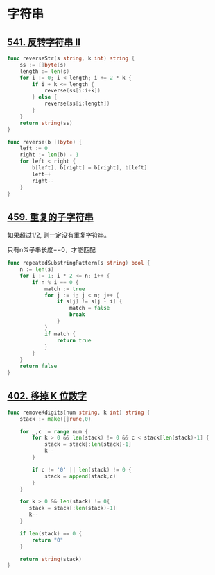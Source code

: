 # 字符串

## [541. 反转字符串 II](https://leetcode-cn.com/problems/reverse-string-ii/)

```go
func reverseStr(s string, k int) string {
    ss := []byte(s)
    length := len(s)
    for i := 0; i < length; i += 2 * k {
        if i + k <= length {
            reverse(ss[i:i+k])
        } else {
            reverse(ss[i:length])
        }
    }
    return string(ss)
}

func reverse(b []byte) {
    left := 0
    right := len(b) - 1
    for left < right {
        b[left], b[right] = b[right], b[left]
        left++
        right--
    }
}
```



## [459. 重复的子字符串](https://leetcode-cn.com/problems/repeated-substring-pattern/)

如果超过1/2, 则一定没有重复字符串。

只有n%子串长度==0，才能匹配

```go
func repeatedSubstringPattern(s string) bool {
    n := len(s)
    for i := 1; i * 2 <= n; i++ {
        if n % i == 0 {
            match := true
            for j := i; j < n; j++ {
                if s[j] != s[j - i] {
                    match = false
                    break
                }
            }
            if match {
                return true
            }
        }
    }
    return false
}
```



## [402. 移掉 K 位数字](https://leetcode-cn.com/problems/remove-k-digits/)

```go
func removeKdigits(num string, k int) string {
    stack := make([]rune,0)

    for _,c := range num {
        for k > 0 && len(stack) != 0 && c < stack[len(stack)-1] {
            stack = stack[:len(stack)-1]
            k--
        } 

        if c != '0' || len(stack) != 0 {
            stack = append(stack,c)
        }
    }

    for k > 0 && len(stack) != 0{
       stack = stack[:len(stack)-1]
       k-- 
    }

    if len(stack) == 0 {
        return "0"
    }

    return string(stack)
}
```

